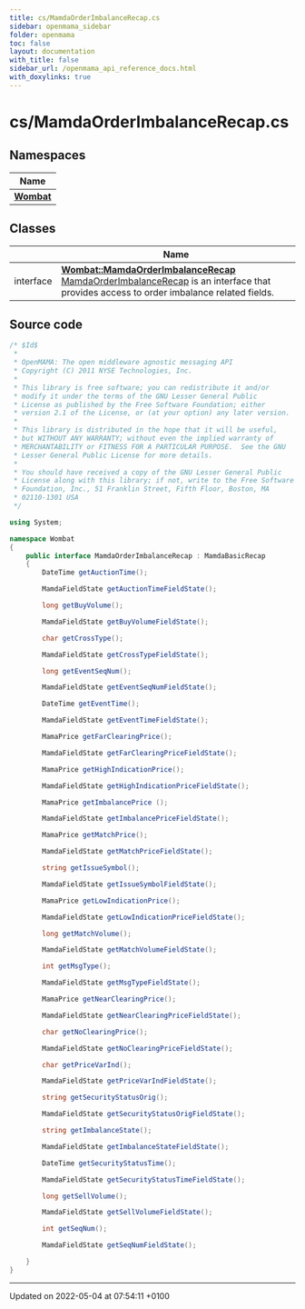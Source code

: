 ```yaml
---
title: cs/MamdaOrderImbalanceRecap.cs
sidebar: openmama_sidebar
folder: openmama
toc: false
layout: documentation
with_title: false
sidebar_url: /openmama_api_reference_docs.html
with_doxylinks: true
---
```


# cs/MamdaOrderImbalanceRecap.cs



## Namespaces

| Name           |
| -------------- |
| **[Wombat](namespaceWombat.html)**  |

## Classes

|                | Name           |
| -------------- | -------------- |
| interface | **[Wombat::MamdaOrderImbalanceRecap](interfaceWombat_1_1MamdaOrderImbalanceRecap.html)** <br>[MamdaOrderImbalanceRecap]() is an interface that provides access to order imbalance related fields.  |




## Source code

```csharp
/* $Id$
 *
 * OpenMAMA: The open middleware agnostic messaging API
 * Copyright (C) 2011 NYSE Technologies, Inc.
 *
 * This library is free software; you can redistribute it and/or
 * modify it under the terms of the GNU Lesser General Public
 * License as published by the Free Software Foundation; either
 * version 2.1 of the License, or (at your option) any later version.
 *
 * This library is distributed in the hope that it will be useful,
 * but WITHOUT ANY WARRANTY; without even the implied warranty of
 * MERCHANTABILITY or FITNESS FOR A PARTICULAR PURPOSE.  See the GNU
 * Lesser General Public License for more details.
 *
 * You should have received a copy of the GNU Lesser General Public
 * License along with this library; if not, write to the Free Software
 * Foundation, Inc., 51 Franklin Street, Fifth Floor, Boston, MA
 * 02110-1301 USA
 */

using System;

namespace Wombat
{
    public interface MamdaOrderImbalanceRecap : MamdaBasicRecap
    {
        DateTime getAuctionTime();

        MamdaFieldState getAuctionTimeFieldState();

        long getBuyVolume();

        MamdaFieldState getBuyVolumeFieldState();

        char getCrossType();

        MamdaFieldState getCrossTypeFieldState();

        long getEventSeqNum();

        MamdaFieldState getEventSeqNumFieldState();

        DateTime getEventTime();

        MamdaFieldState getEventTimeFieldState();

        MamaPrice getFarClearingPrice();

        MamdaFieldState getFarClearingPriceFieldState();

        MamaPrice getHighIndicationPrice();

        MamdaFieldState getHighIndicationPriceFieldState();

        MamaPrice getImbalancePrice ();

        MamdaFieldState getImbalancePriceFieldState();

        MamaPrice getMatchPrice();

        MamdaFieldState getMatchPriceFieldState();

        string getIssueSymbol();

        MamdaFieldState getIssueSymbolFieldState();

        MamaPrice getLowIndicationPrice();

        MamdaFieldState getLowIndicationPriceFieldState();

        long getMatchVolume();

        MamdaFieldState getMatchVolumeFieldState();

        int getMsgType();

        MamdaFieldState getMsgTypeFieldState();

        MamaPrice getNearClearingPrice();

        MamdaFieldState getNearClearingPriceFieldState();

        char getNoClearingPrice();

        MamdaFieldState getNoClearingPriceFieldState();

        char getPriceVarInd();

        MamdaFieldState getPriceVarIndFieldState();

        string getSecurityStatusOrig();

        MamdaFieldState getSecurityStatusOrigFieldState();

        string getImbalanceState();

        MamdaFieldState getImbalanceStateFieldState();

        DateTime getSecurityStatusTime();

        MamdaFieldState getSecurityStatusTimeFieldState();

        long getSellVolume();

        MamdaFieldState getSellVolumeFieldState();

        int getSeqNum();

        MamdaFieldState getSeqNumFieldState();

    }
}
```


-------------------------------

Updated on 2022-05-04 at 07:54:11 +0100
